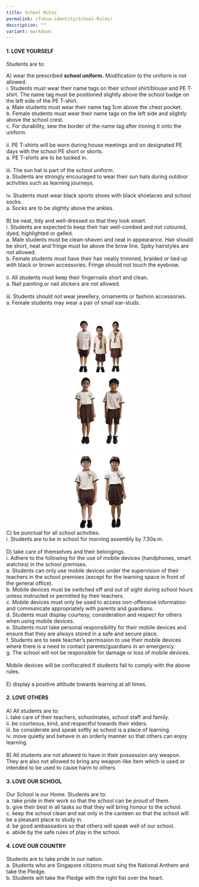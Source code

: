 ```yaml
---
title: School Rules
permalink: /fuhua-identity/School-Rules/
description: ""
variant: markdown
---
```

#### **1. LOVE YOURSELF**

Students are to:

A) wear the prescribed **school uniform.** Modification to
the uniform is not allowed.
<br>i. Students must wear their name tags on their school
shirt/blouse and PE T-shirt. The name tag must be
positioned slightly above the school badge on the
left side of the PE T-shirt. <br>
a. Male students must wear their name tag 1cm above the chest pocket.<br>
b. Female students must wear their name tags on the left side and slightly above the school
crest.<br>
c. For durability, sew the border of the name tag
after ironing it onto the uniform.
<br><br>
ii. PE T-shirts will be worn during house meetings and
on designated PE days with the school PE short or
skorts.<br>
a. PE T-shirts are to be tucked in.<br><br>
iii. The sun hat is part of the school uniform. <br>
a. Students are strongly encouraged to wear their sun hats during
outdoor activities such as learning journeys.<br><br>
iv. Students must wear black sports shoes with black shoelaces and school socks. <br>
a. Socks are to be slightly above the ankles. <br><br>
B) be neat, tidy and well-dressed so that they look smart.<br>
i. Students are expected to keep their hair well-combed and not coloured,
dyed, highlighted or gelled.<br>
a. Male students must be clean-shaven and neat in appearance. Hair
should be short, neat and fringe must be above the brow line. Spiky
hairstyles are not allowed.<br>
b. Female students must have their hair neatly trimmed, braided or
tied up with black or brown accessories. Fringe should not touch the
eyebrow.<br><br>
ii. All students must keep their fingernails short and clean.<br>
a. Nail painting or nail stickers are not allowed.<br><br>
iii. Students should not wear jewellery, ornaments or fashion accessories.<br>
a. Female students may wear a pair of small ear-studs.<br><br><center><img src="/images/Fuhua%20Identity/School%20Rules/Picture2.jpg" style="width:30%"><br><img src="/images/Fuhua%20Identity/School%20Rules/Picture3.jpg" style="width:30%"></center>
<center><img src="/images/Fuhua%20Identity/School%20Rules/Picture1.jpg" style="width:30%"></center>
C) be punctual for all school activities.<br>
i. Students are to be in school for morning assembly by
7.30a.m.<br><br>
D) take care of themselves and their belongings.<br>
i. Adhere to the following for the use of mobile devices (handphones,
smart watches) in the school premises.<br>
a. Students can only use mobile devices under the supervision of their
teachers in the school premises (except for the learning space in
front of the general office).<br>
b. Mobile devices must be switched off and out of sight during school
hours unless instructed or permitted by their teachers.<br>
c. Mobile devices must only be used to access non-offensive information
and communicate appropriately with parents and guardians.<br>
d. Students must display courtesy, consideration and respect for others
when using mobile devices.<br>
e. Students must take personal responsibility for their mobile devices
and ensure that they are always stored in a safe and secure place.<br>
f. Students are to seek teacher’s permission to use their mobile devices
where there is a need to contact parents/guardians in an emergency.<br>
g. The school will not be responsible for damage or loss of mobile
devices.<br><br>
Mobile devices will be confiscated if students fail to comply with the above rules.<br><br>
E) display a positive attitude towards learning at all times.<br>


#### **2. LOVE OTHERS**

A) All students are to:<br>
i. take care of their teachers, schoolmates, school staff and family.<br>
ii. be courteous, kind, and respectful towards their elders.<br>
iii. be considerate and speak softly as school is a place of learning.<br>
iv. move quietly and behave in an orderly manner so that others can enjoy
learning.<br> <br>
B) All students are not allowed to have in their possession any weapon. They
are also not allowed to bring any weapon-like item which is used or intended
to be used to cause harm to others.

#### **3. LOVE OUR SCHOOL**

Our School is our Home. Students are to: <br>
a. take pride in their work so that the school can be proud of them. <br>
b. give their best in all tasks so that they will bring honour to the school.<br>
c. keep the school clean and eat only in the canteen so that the school will
be a pleasant place to study in.<br>
d. be good ambassadors so that others will speak well of our school.<br>
e. abide by the safe rules of play in the school.

####  **4. LOVE OUR COUNTRY**

Students are to take pride in our nation.<br>
a. Students who are Singapore citizens must sing the National Anthem and
take the Pledge. <br>
b. Students will take the Pledge with the right fist over the heart.<br>